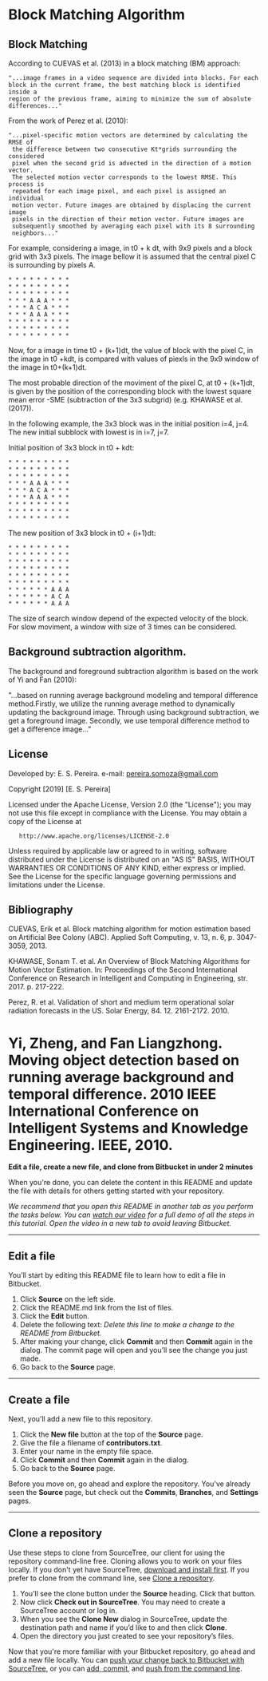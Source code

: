 # Block Matching Algorithm


## Block Matching

According to CUEVAS et al. (2013) in a block matching (BM) approach:

    "...image frames in a video sequence are divided into blocks. For each
    block in the current frame, the best matching block is identified inside a
    region of the previous frame, aiming to minimize the sum of absolute
    differences..."

From the work of  Perez et al. (2010):

    "...pixel-specific motion vectors are determined by calculating the RMSE of
     the difference between two consecutive Kt*grids surrounding the considered
     pixel when the second grid is advected in the direction of a motion vector.
     The selected motion vector corresponds to the lowest RMSE. This process is
     repeated for each image pixel, and each pixel is assigned an individual
     motion vector. Future images are obtained by displacing the current image
     pixels in the direction of their motion vector. Future images are
     subsequently smoothed by averaging each pixel with its 8 surrounding
     neighbors..."

For example, considering a image, in  t0 + k dt, with 9x9 pixels and a block
grid with 3x3 pixels. The image bellow  it is assumed that the central pixel C
is surrounding by pixels A.

```
* * * * * * * * *
* * * * * * * * *
* * * * * * * * *
* * * A A A * * *
* * * A C A * * *
* * * A A A * * *
* * * * * * * * *
* * * * * * * * *
* * * * * * * * *
```

Now, for a image in time t0 + (k+1)dt, the value of block with the pixel C,
in the image in t0 +kdt, is compared with values of piexls in the 9x9 window
of the image in t0+(k+1)dt.

The most probable direction of the moviment of the pixel C, at t0 + (k+1)dt,
is given by the position of the corresponding block with the lowest
square mean error -SME (subtraction of the 3x3 subgrid) (e.g. KHAWASE et al. (2017)).

In the following example, the 3x3 block was in the initial position i=4, j=4.
The new initial subblock with lowest  is in i=7, j=7.

Initial position of 3x3 block in t0 + kdt:

```
* * * * * * * * *
* * * * * * * * *
* * * * * * * * *
* * * A A A * * *
* * * A C A * * *
* * * A A A * * *
* * * * * * * * *
* * * * * * * * *
* * * * * * * * *
```
The new position of 3x3 block in t0 + (i+1)dt:

```
* * * * * * * * *
* * * * * * * * *
* * * * * * * * *
* * * * * * * * *
* * * * * * * * *
* * * * * * * * *
* * * * * * A A A
* * * * * * A C A
* * * * * * A A A
```

The size of search window depend of the expected velocity of the block. For
slow moviment, a window with size of 3  times can be considered.


## Background subtraction algorithm.

The background and foreground subtraction algorithm is based on the work of
Yi and Fan (2010):

  "...based on running average background modeling and temporal difference
   method.Firstly, we utilize the running average method to dynamically
   updating the background image. Through using background subtraction, we get
   a foreground image. Secondly, we use temporal difference method to get a
   difference image..."

## License

Developed by: E. S. Pereira.
e-mail: pereira.somoza@gmail.com

Copyright [2019] [E. S. Pereira]

   Licensed under the Apache License, Version 2.0 (the "License");
   you may not use this file except in compliance with the License.
   You may obtain a copy of the License at

       http://www.apache.org/licenses/LICENSE-2.0

   Unless required by applicable law or agreed to in writing, software
   distributed under the License is distributed on an "AS IS" BASIS,
   WITHOUT WARRANTIES OR CONDITIONS OF ANY KIND, either express or implied.
   See the License for the specific language governing permissions and
   limitations under the License.

## Bibliography
CUEVAS, Erik et al. Block matching algorithm for motion
estimation based on Artificial Bee Colony (ABC).
Applied Soft Computing, v. 13, n. 6, p. 3047-3059, 2013.

KHAWASE, Sonam T. et al. An Overview of Block Matching
Algorithms for Motion Vector Estimation. In: Proceedings of the Second
International Conference on Research in Intelligent and Computing in
Engineering, str. 2017. p. 217-222.

Perez, R. et al. Validation of short and medium term
operational solar radiation forecasts in the US. Solar Energy,
84. 12. 2161-2172. 2010.

Yi, Zheng, and Fan Liangzhong. Moving object detection
based on running average background and temporal difference. 2010
IEEE International Conference on Intelligent Systems and
Knowledge Engineering. IEEE, 2010.
=======
**Edit a file, create a new file, and clone from Bitbucket in under 2 minutes**

When you're done, you can delete the content in this README and update the file with details for others getting started with your repository.

*We recommend that you open this README in another tab as you perform the tasks below. You can [watch our video](https://youtu.be/0ocf7u76WSo) for a full demo of all the steps in this tutorial. Open the video in a new tab to avoid leaving Bitbucket.*

---

## Edit a file

You’ll start by editing this README file to learn how to edit a file in Bitbucket.

1. Click **Source** on the left side.
2. Click the README.md link from the list of files.
3. Click the **Edit** button.
4. Delete the following text: *Delete this line to make a change to the README from Bitbucket.*
5. After making your change, click **Commit** and then **Commit** again in the dialog. The commit page will open and you’ll see the change you just made.
6. Go back to the **Source** page.

---

## Create a file

Next, you’ll add a new file to this repository.

1. Click the **New file** button at the top of the **Source** page.
2. Give the file a filename of **contributors.txt**.
3. Enter your name in the empty file space.
4. Click **Commit** and then **Commit** again in the dialog.
5. Go back to the **Source** page.

Before you move on, go ahead and explore the repository. You've already seen the **Source** page, but check out the **Commits**, **Branches**, and **Settings** pages.

---

## Clone a repository

Use these steps to clone from SourceTree, our client for using the repository command-line free. Cloning allows you to work on your files locally. If you don't yet have SourceTree, [download and install first](https://www.sourcetreeapp.com/). If you prefer to clone from the command line, see [Clone a repository](https://confluence.atlassian.com/x/4whODQ).

1. You’ll see the clone button under the **Source** heading. Click that button.
2. Now click **Check out in SourceTree**. You may need to create a SourceTree account or log in.
3. When you see the **Clone New** dialog in SourceTree, update the destination path and name if you’d like to and then click **Clone**.
4. Open the directory you just created to see your repository’s files.

Now that you're more familiar with your Bitbucket repository, go ahead and add a new file locally. You can [push your change back to Bitbucket with SourceTree](https://confluence.atlassian.com/x/iqyBMg), or you can [add, commit,](https://confluence.atlassian.com/x/8QhODQ) and [push from the command line](https://confluence.atlassian.com/x/NQ0zDQ).

